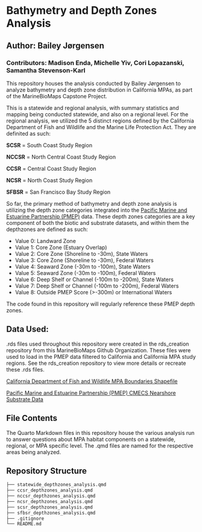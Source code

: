# Bathymetry and Depth Zones Analysis
## Author: Bailey Jørgensen
### Contributors: Madison Enda, Michelle Yiv, Cori Lopazanski, Samantha Stevenson-Karl

This repository houses the analysis conducted by Bailey Jørgensen to analyze bathymetry and depth zone distribution in California MPAs, as part of the MarineBioMaps Capstone Project. 

This is a statewide and regional analysis, with summary statistics and mapping being conducted statewide, and also on a regional level. For the regional analysis, we utilized the 5 distinct regions defined by the California Department of Fish and Wildlife and the Marine Life Protection Act. They are definited as such:

**SCSR** = South Coast Study Region

**NCCSR** = North Central Coast Study Region

**CCSR** = Central Coast Study Region

**NCSR** = North Coast Study Region

**SFBSR** = San Francisco Bay Study Region

So far, the primary method of bathymetry and depth zone analysis is utilizing the depth zone categories integrated into the  [Pacific Marine and Estuarine Partnership (PMEP)](https://www.pacificfishhabitat.org/data/nearshore-cmecs-substrate-habitat/) data. These depth zones categories are a key component of both the biotic and substrate datasets, and within them the depthzones are defined as such:

- Value 0: Landward Zone
- Value 1: Core Zone (Estuary Overlap)
- Value 2: Core Zone (Shoreline to -30m), State Waters
- Value 3: Core Zone (Shoreline to -30m), Federal Waters
- Value 4: Seaward Zone (-30m to -100m), State Waters
- Value 5: Seaward Zone (-30m to -100m), Federal Waters
- Value 6: Deep Shelf or Channel (-100m to -200m), State Waters
- Value 7: Deep Shelf or Channel (-100m to -200m), Federal Waters
- Value 8: Outside PMEP Score (>-300m) or International Waters

The code found in this repository will regularly reference these PMEP depth zones.

## Data Used:

.rds files used throughout this repository were created in the rds_creation repository from this MarineBioMaps Github Organization. These files were used to load in the PMEP data filtered to California and California MPA study regions. See the rds_creation repository to view more details or recreate these .rds files. 

[California Department of Fish and Wildlife MPA Boundaries Shapefile](https://data.ca.gov/dataset/california-marine-protected-areas-ds582)

[Pacific Marine and Estuarine Partnership (PMEP) CMECS Nearshore Substrate Data](https://www.pacificfishhabitat.org/data/nearshore-cmecs-substrate-habitat/)

## File Contents

The Quarto Markdown files in this repository house the various analysis run to answer questions about MPA habitat components on a statewide, regional, or MPA specific level. The .qmd files are named for the respective areas being analyzed. 

## Repository Structure
```bash
├── statewide_depthzones_analysis.qmd
├── ccsr_depthzones_analysis.qmd
├── nccsr_depthzones_analysis.qmd
├── ncsr_depthzones_analysis.qmd
├── scsr_depthzones_analysis.qmd
├── sfbsr_depthzones_analysis.qmd
├── .gitignore
└── README.md
```


